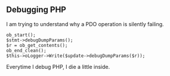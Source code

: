 ## Debugging PHP

I am trying to understand why a PDO operation is silently failing.

```
ob_start();
$stmt->debugDumpParams();
$r = ob_get_contents();
ob_end_clean();
$this->oLogger->Write($update->debugDumpParams($r));
```

Everytime I debug PHP, I die a little inside.
